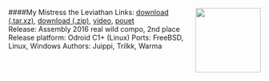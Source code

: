 ####My Mistress the Leviathan
<a href="https://raw.githubusercontent.com/faemiyah/faemiyah-demoscene_2016-08_80k-intro_my_mistress_the_leviathan/master/screenshot_large.png"><img src="https://raw.githubusercontent.com/faemiyah/faemiyah-demoscene_2016-08_80k-intro_my_mistress_the_leviathan/master/screenshot_www.png" height="130em" align="right" /></a>
Links: [download (.tar.xz)](http://faemiyah.fi/data/my_mistress_the_leviathan.tar.xz), [download (.zip)](http://faemiyah.fi/data/my_mistress_the_leviathan.zip), [video](http://faemiyah.fi/data/my_mistress_the_leviathan.mkv), [pouet](http://www.pouet.net/prod.php?which=99999)  
Release: Assembly 2016 real wild compo, 2nd place  
Release platform: Odroid C1+ (Linux)
Ports: FreeBSD, Linux, Windows
Authors: Juippi, Trilkk, Warma
